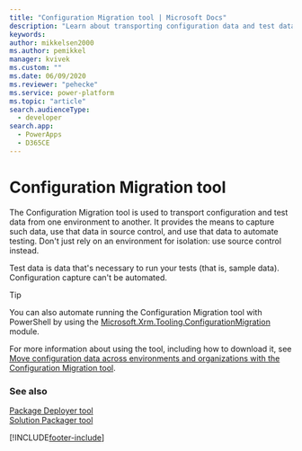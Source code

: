 ```yaml
---
title: "Configuration Migration tool | Microsoft Docs"
description: "Learn about transporting configuration data and test data from one environment to another."
keywords: 
author: mikkelsen2000
ms.author: pemikkel
manager: kvivek
ms.custom: ""
ms.date: 06/09/2020
ms.reviewer: "pehecke"
ms.service: power-platform
ms.topic: "article"
search.audienceType: 
  - developer
search.app: 
  - PowerApps
  - D365CE
---
```


# Configuration Migration tool

The Configuration Migration tool is used to transport configuration and test
data from one environment to another. It provides the means to capture such
data, use that data in source control, and use that data to automate testing. Don't
just rely on an environment for isolation: use source control instead.

Test data is data that's necessary to run your tests (that is, sample data).
Configuration capture can't be automated.

> [!TIP]
> You can also automate running the Configuration Migration tool with PowerShell by using the
> [Microsoft.Xrm.Tooling.ConfigurationMigration](https://www.powershellgallery.com/packages/Microsoft.Xrm.Tooling.ConfigurationMigration/) module.

For more information about using the tool, including how to download it, see
[Move configuration data across environments and organizations with the Configuration Migration tool](https://docs.microsoft.com/power-platform/admin/manage-configuration-data).

### See also

[Package Deployer tool](package-deployer-tool.md)  
[Solution Packager tool](solution-packager-tool.md)

[!INCLUDE[footer-include](../includes/footer-banner.md)]